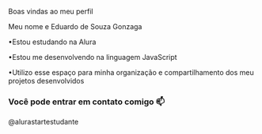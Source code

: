 Boas vindas ao meu perfil

Meu nome e Eduardo de Souza Gonzaga

•Estou estudando na Alura

•Estou me desenvolvendo na linguagem JavaScript

•Utilizo esse espaço para minha organização e compartilhamento dos meu projetos desenvolvidos

### Você pode entrar em contato comigo 📫


@alurastartestudante

